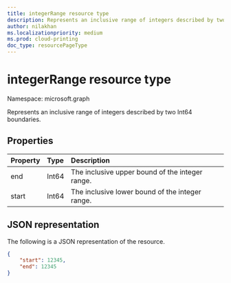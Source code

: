 ```yaml
---
title: integerRange resource type
description: Represents an inclusive range of integers described by two Int64 boundaries.
author: nilakhan
ms.localizationpriority: medium
ms.prod: cloud-printing
doc_type: resourcePageType
---
```


# integerRange resource type

Namespace: microsoft.graph

Represents an inclusive range of integers described by two Int64 boundaries.

## Properties
| Property     | Type        | Description |
|:-------------|:------------|:------------|
|end|Int64|The inclusive upper bound of the integer range.|
|start|Int64|The inclusive lower bound of the integer range.|

## JSON representation

The following is a JSON representation of the resource.
<!-- {
  "blockType": "resource",
  "@odata.type": "microsoft.graph.integerRange"
}
-->
```json
{
    "start": 12345,
    "end": 12345
}
```
